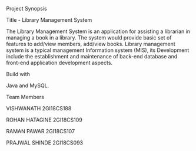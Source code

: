 
Project Synopsis

Title - Library Management System

The Library Management System is an application for assisting a librarian in managing a book
in a library. The system would provide basic set of features to add/view members, add/view 
books. Library management system is a typical management Information system (MIS), its
Development include the establishment and maintenance of back-end database and front-end
application development aspects.

Build with

Java and MySQL.

Team Members

VISHWANATH       2GI18CS188 

ROHAN HATAGINE   2GI18CS109 

RAMAN PAWAR      2GI18CS107 

PRAJWAL SHINDE   2GI18CS093 
